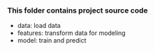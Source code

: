 ### This folder contains project source code
- data: load data
- features: transform data for modeling
- model: train and predict